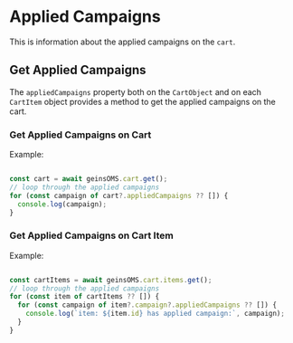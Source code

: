 # Applied Campaigns


This is information about the applied campaigns on the `cart`.

## Get Applied Campaigns

The `appliedCampaigns` property both on the `CartObject` and on each `CartItem` object provides a method to get the applied campaigns on the cart.


### Get Applied Campaigns on Cart
Example:
```typescript

const cart = await geinsOMS.cart.get();
// loop through the applied campaigns
for (const campaign of cart?.appliedCampaigns ?? []) {
  console.log(campaign);
}

```


### Get Applied Campaigns on Cart Item
Example:
```typescript

const cartItems = await geinsOMS.cart.items.get();
// loop through the applied campaigns
for (const item of cartItems ?? []) {
  for (const campaign of item?.campaign?.appliedCampaigns ?? []) {
    console.log(`item: ${item.id} has applied campaign:`, campaign);
  }
}

```

